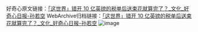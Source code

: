 好奇心原文链接：[「这世界」错开 10 亿英镑的税单后送束花就算完了？_文化_好奇心日报-孙若空](https://www.qdaily.com/articles/5308.html)
WebArchive归档链接：[「这世界」错开 10 亿英镑的税单后送束花就算完了？_文化_好奇心日报-孙若空](http://web.archive.org/web/20190623164450/https://www.qdaily.com/articles/5308.html)
![image](http://ww3.sinaimg.cn/large/007d5XDply1g3wgvwiop9j30u0355b29)